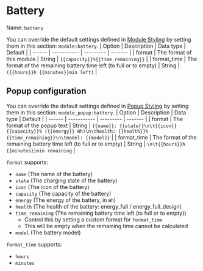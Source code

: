 # Battery
Name: `battery`

You can override the default settings defined in [Module Styling](./Modules.md) by setting them in this section: `module:battery`.
| Option | Description | Data type | Default |
| ------ | ----------- | --------- | ------- |
| format | The format of this module | String | `{{capacity}}%{{time_remaining}}` |
| format_time | The format of the remaining battery time left (to full or to empty) | String | ` ({{hours}}h {{minutes}}min left)` |

## Popup configuration
You can override the default settings defined in [Popup Styling](./Popups.md) by setting them in this section: `module_popup:battery`.
| Option | Description | Data type | Default |
| ------ | ----------- | --------- | ------- |
| format | The format of the popup text | String | `{{name}}: {{state}}\n\t{{icon}} {{capacity}}% ({{energy}} Wh)\n\thealth: {{health}}%{{time_remaining}}\n\tmodel: {{model}}` |
| format_time | The format of the remaining battery time left (to full or to empty) | String | `\n\t{{hours}}h {{minutes}}min remaining` |

`format` supports:
- `name` (The name of the battery)
- `state` (The charging state of the battery)
- `icon` (The icon of the battery)
- `capacity` (The capacity of the battery)
- `energy` (The energy of the battery, in `Wh`)
- `health` (The health of the battery: energy_full / energy_full_design)
- `time_remaining` (The remaining battery time left (to full or to empty))
    - Control this by setting a custom format for `format_time`
    - This will be empty when the remaining time cannot be calculated
- `model` (The battery model)

`format_time` supports:
- `hours`
- `minutes`
